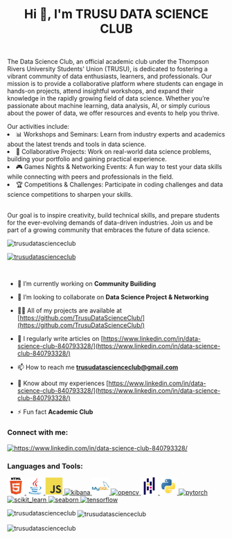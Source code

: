<h1 align="center">Hi 👋, I'm TRUSU DATA SCIENCE CLUB</h1>
</br>
<p>The Data Science Club, an official academic club under the Thompson Rivers University Students' Union (TRUSU), is dedicated to fostering a vibrant community of data enthusiasts, learners, and professionals. Our mission is to provide a collaborative platform where students can engage in hands-on projects, attend insightful workshops, and expand their knowledge in the rapidly growing field of data science. Whether you’re passionate about machine learning, data analysis, AI, or simply curious about the power of data, we offer resources and events to help you thrive. </p>
Our activities include: 
<li>📊 Workshops and Seminars: Learn from industry experts and academics about the latest trends and tools in data science.</li>
<li>🤝 Collaborative Projects: Work on real-world data science problems, building your portfolio and gaining practical experience.</li> 
<li>🎮 Games Nights & Networking Events: A fun way to test your data skills while connecting with peers and professionals in the field.</li>
<li>🏆 Competitions & Challenges: Participate in coding challenges and data science competitions to sharpen your skills. </li>
</br>
<p>Our goal is to inspire creativity, build technical skills, and prepare students for the ever-evolving demands of data-driven industries. Join us and be part of a growing community that embraces the future of data science.</p>

<p align="left"> <img src="https://komarev.com/ghpvc/?username=trusudatascienceclub&label=Profile%20views&color=0e75b6&style=flat" alt="trusudatascienceclub" /> </p>

<p align="left"> <a href="https://github.com/ryo-ma/github-profile-trophy"><img src="https://github-profile-trophy.vercel.app/?username=trusudatascienceclub" alt="trusudatascienceclub" /></a> </p>

<p align="left"> <a href="https://twitter.com/" target="blank"><img src="https://img.shields.io/twitter/follow/?logo=twitter&style=for-the-badge" alt="" /></a> </p>

- 🔭 I’m currently working on **Community Builiding**

- 👯 I’m looking to collaborate on **Data Science Project & Networking**

- 👨‍💻 All of my projects are available at [https://github.com/TrusuDataScienceClub/](https://github.com/TrusuDataScienceClub/)

- 📝 I regularly write articles on [https://www.linkedin.com/in/data-science-club-840793328/](https://www.linkedin.com/in/data-science-club-840793328/)

- 📫 How to reach me **trusudatascienceclub@gmail.com**

- 📄 Know about my experiences [https://www.linkedin.com/in/data-science-club-840793328/](https://www.linkedin.com/in/data-science-club-840793328/)

- ⚡ Fun fact **Academic Club**

<h3 align="left">Connect with me:</h3>
<p align="left">
<a href="https://linkedin.com/in/https://www.linkedin.com/in/data-science-club-840793328/" target="blank"><img align="center" src="https://raw.githubusercontent.com/rahuldkjain/github-profile-readme-generator/master/src/images/icons/Social/linked-in-alt.svg" alt="https://www.linkedin.com/in/data-science-club-840793328/" height="30" width="40" /></a>
</p>

<h3 align="left">Languages and Tools:</h3>
<p align="left"> <a href="https://www.w3.org/html/" target="_blank" rel="noreferrer"> <img src="https://raw.githubusercontent.com/devicons/devicon/master/icons/html5/html5-original-wordmark.svg" alt="html5" width="40" height="40"/> </a> <a href="https://www.java.com" target="_blank" rel="noreferrer"> <img src="https://raw.githubusercontent.com/devicons/devicon/master/icons/java/java-original.svg" alt="java" width="40" height="40"/> </a> <a href="https://developer.mozilla.org/en-US/docs/Web/JavaScript" target="_blank" rel="noreferrer"> <img src="https://raw.githubusercontent.com/devicons/devicon/master/icons/javascript/javascript-original.svg" alt="javascript" width="40" height="40"/> </a> <a href="https://www.elastic.co/kibana" target="_blank" rel="noreferrer"> <img src="https://www.vectorlogo.zone/logos/elasticco_kibana/elasticco_kibana-icon.svg" alt="kibana" width="40" height="40"/> </a> <a href="https://www.mysql.com/" target="_blank" rel="noreferrer"> <img src="https://raw.githubusercontent.com/devicons/devicon/master/icons/mysql/mysql-original-wordmark.svg" alt="mysql" width="40" height="40"/> </a> <a href="https://opencv.org/" target="_blank" rel="noreferrer"> <img src="https://www.vectorlogo.zone/logos/opencv/opencv-icon.svg" alt="opencv" width="40" height="40"/> </a> <a href="https://pandas.pydata.org/" target="_blank" rel="noreferrer"> <img src="https://raw.githubusercontent.com/devicons/devicon/2ae2a900d2f041da66e950e4d48052658d850630/icons/pandas/pandas-original.svg" alt="pandas" width="40" height="40"/> </a> <a href="https://www.python.org" target="_blank" rel="noreferrer"> <img src="https://raw.githubusercontent.com/devicons/devicon/master/icons/python/python-original.svg" alt="python" width="40" height="40"/> </a> <a href="https://pytorch.org/" target="_blank" rel="noreferrer"> <img src="https://www.vectorlogo.zone/logos/pytorch/pytorch-icon.svg" alt="pytorch" width="40" height="40"/> </a> <a href="https://scikit-learn.org/" target="_blank" rel="noreferrer"> <img src="https://upload.wikimedia.org/wikipedia/commons/0/05/Scikit_learn_logo_small.svg" alt="scikit_learn" width="40" height="40"/> </a> <a href="https://seaborn.pydata.org/" target="_blank" rel="noreferrer"> <img src="https://seaborn.pydata.org/_images/logo-mark-lightbg.svg" alt="seaborn" width="40" height="40"/> </a> <a href="https://www.tensorflow.org" target="_blank" rel="noreferrer"> <img src="https://www.vectorlogo.zone/logos/tensorflow/tensorflow-icon.svg" alt="tensorflow" width="40" height="40"/> </a> </p>

<p><img align="left" src="https://github-readme-stats.vercel.app/api/top-langs?username=trusudatascienceclub&show_icons=true&locale=en&layout=compact" alt="trusudatascienceclub" /></p>

<p>&nbsp;<img align="center" src="https://github-readme-stats.vercel.app/api?username=trusudatascienceclub&show_icons=true&locale=en" alt="trusudatascienceclub" /></p>

<p><img align="center" src="https://github-readme-streak-stats.herokuapp.com/?user=trusudatascienceclub&" alt="trusudatascienceclub" /></p>
